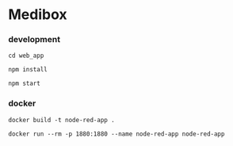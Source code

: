 # Medibox

### development
```
cd web_app
```
```
npm install
```
```
npm start
```

### docker

```
docker build -t node-red-app .
```
```
docker run --rm -p 1880:1880 --name node-red-app node-red-app
```
